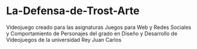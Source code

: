 # La-Defensa-de-Trost-Arte
Videojuego creado para las asignaturas Juegos para Web y Redes Sociales y Comportamiento de Personajes del grado en Diseño y Desarrollo de Videojuegos de la universidad Rey Juan Carlos
